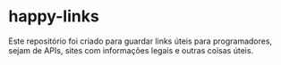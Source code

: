 # happy-links
Este repositório foi criado para guardar links úteis para programadores, sejam de APIs, sites com informações legais e outras coisas úteis.
